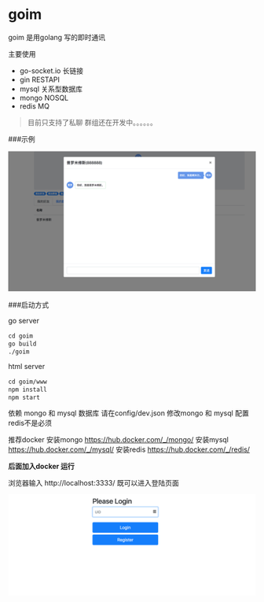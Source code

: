 # goim

goim 是用golang 写的即时通讯

主要使用

  * go-socket.io 长链接
  * gin  RESTAPI
  * mysql 关系型数据库
  * mongo NOSQL
  * redis MQ




> 目前只支持了私聊  群组还在开发中。。。。。。

###示例

![示例](docs/WX20180308-191908@2x.png)



###启动方式

go server

```shell
cd goim
go build
./goim
```

html server

```shell
cd goim/www
npm install
npm start
```

依赖 mongo 和 mysql 数据库  请在config/dev.json 修改mongo 和 mysql 配置  redis不是必须

推荐docker 安装mongo  https://hub.docker.com/_/mongo/
           安装mysql https://hub.docker.com/_/mysql/
           安装redis  https://hub.docker.com/_/redis/

**后面加入docker 运行**

浏览器输入 http://localhost:3333/ 既可以进入登陆页面

![login](docs/WX20180309-101921@2x.png)